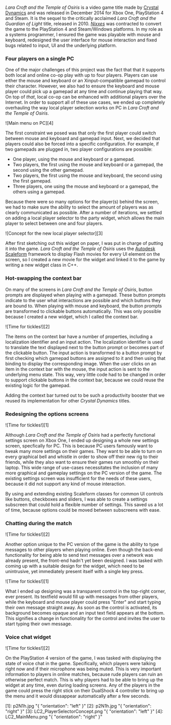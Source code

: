 _Lara Croft and the Temple of Osiris_ is a video game title made by [Crystal Dynamics](http://www.crystaldynamics.com) and was released in December 2014 for Xbox One, PlayStation 4 and Steam. It is the sequel to the critically acclaimed _Lara Croft and the Guardian of Light_ title, released in 2010. [_Nixxes_](../projects-by-employer.html#nixxes) was contracted to convert the game to the PlayStation 4 and Steam/Windows platforms. In my role as a systems programmer, I ensured the game was playable with mouse and keyboard, redesigned the user interface for mouse interaction and fixed bugs related to input, UI and the underlying platform.

### Four players on a single PC ###

One of the major challenges of this project was the fact that that it supports both local and online co-op play with up to four players. Players can use either the mouse and keyboard or an Xinput-compatible gamepad to control their character. However, we also had to ensure the keyboard and mouse player could pick up a gamepad at any time and continue playing that way. On top of _that_, local co-op can be enhanced with additional players over the Internet. In order to support all of these use cases, we ended up completely overhauling the way local player selection works on PC in _Lara Croft and the Temple of Osiris_.

![Main menu on PC][4]

The first constraint we posed was that only the first player could switch between mouse and keyboard and gamepad input. Next, we decided that players could also be forced into a specific configuration. For example, if two gamepads are plugged in, two player configurations are possible:

* One player, using the mouse and keyboard or a gamepad.
* Two players, the first using the mouse and keyboard or a gamepad, the second using the other gamepad.
* Two players, the first using the mouse and keyboard, the second using the first gamepad.
* Three players, one using the mouse and keyboard or a gamepad, the others using a gamepad.

Because there were so many options for the player(s) behind the screen, we had to make sure the ability to select the amount of players was as clearly communicated as possible. After a number of iterations, we settled on adding a local player selector to the party widget, which allows the main player to select between one and four players.

![Concept for the new local player selector][3]

After first sketching out this widget on paper, I was put in charge of putting it into the game. _Lara Croft and the Temple of Osiris_ uses the [Autodesk Scaleform](../projects-by-technology.html#scaleform) framework to display Flash movies for every UI element on the screen, so I created a new movie for the widget and linked it to the game by writing a new widget class in C++.

### Hot-swapping the context bar ###

On many of the screens in _Lara Croft and the Temple of Osiris_, button prompts are displayed when playing with a gamepad. These button prompts indicate to the user what interactions are possible and which buttons they are bound to. When playing with mouse and keyboard, the button prompts are transformed to clickable buttons automatically. This was only possible because I created a new widget, which I called the context bar.

![Time for tickles!][2]

The items on the context bar have a number of properties, including a localization identifier and an input action. The localization identifier is used to translate the text displayed next to the button prompt or becomes part of the clickable button. The input action is transformed to a button prompt by first checking which gamepad buttons are assigned to it and then using that binding to display the corresponding image. When the user clicks on an item in the context bar with the mouse, the input action is sent to the underlying menu state. This way, very little code had to be changed in order to support clickable buttons in the context bar, because we could reuse the existing logic for the gamepad.

Adding the context bar turned out to be such a productivity booster that we reused its implementation for other _Crystal Dynamics_ titles.

### Redesigning the options screens ###

![Time for tickles!][1]

Although _Lara Croft and the Temple of Osiris_ had a perfectly functional settings screen on Xbox One, I ended up designing a whole new settings screen, specfically for PC. This is because PC users famously want to tweak many more settings on their games. They want to be able to turn on every graphical bell and whistle in order to show off their new rig to their friends, while they also want to ensure their games run smoothly on their laptop. This wide range of use-cases necessitates the inclusion of many more graphical and gameplay settings on the PC version of the game. The existing settings screen was insufficient for the needs of these users, because it did not support any kind of mouse interaction.

By using and extending existing Scaleform classes for common UI controls like buttons, checkboxes and sliders, I was able to create a settings subscreen that could hold a flexible number of settings. This saved us a lot of time, because options could be moved between subscreens with ease.

### Chatting during the match ###

![Time for tickles!][2]

Another option unique to the PC version of the game is the ability to type messages to other players when playing online. Even though the back-end functionality for being able to send text messages over a network was already present, the front-end hadn't yet been designed. I was tasked with coming up with a suitable design for the widget, which need to be unintrusive, yet immediately present itself with a single key press.

![Time for tickles!][1]

What I ended up designing was a transparent control in the top-right corner, ever present. Its textfield would fill up with messages from other players, while the keyboard and mouse player could press "Enter" and start typing their own message straight away. As soon as the control is activated, its background becomes opaque and an input text field appears at the bottom. This signifies a change in functionality for the control and invites the user to start typing their own message.

### Voice chat widget ###

![Time for tickles!][2]

On the PlayStation 4 version of the game, I was tasked with displaying the state of voice chat in the game. Specifically, which players were talking right now and if their microphone was being muted. This is very important information to players in online matches, because rude players can ruin an otherwise perfect match. This is why players had to be able to bring up the widget at any time, even during loading screens. Any of the players in the game could press the right stick on their DualShock 4 controller to bring up the menu and it would dissappear automatically after a few seconds.

[1]: p2N1h.jpg "{ "orientation": "left" }"
[2]: p2N1h.jpg "{ "orientation": "right" }"
[3]: LC2_PlayerSelectorConcept.png "{ "orientation": "left" }"
[4]: LC2_MainMenu.png "{ "orientation": "right" }"